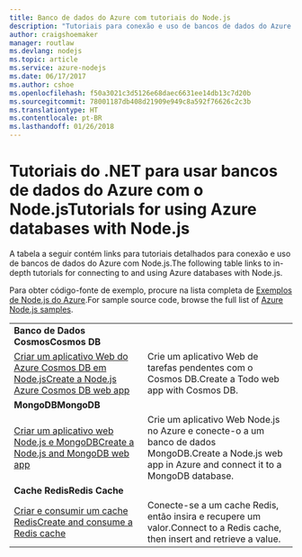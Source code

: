 ```yaml
---
title: Banco de dados do Azure com tutoriais do Node.js
description: "Tutoriais para conexão e uso de bancos de dados do Azure com Node.js."
author: craigshoemaker
manager: routlaw
ms.devlang: nodejs
ms.topic: article
ms.service: azure-nodejs
ms.date: 06/17/2017
ms.author: cshoe
ms.openlocfilehash: f50a3021c3d5126e68daec6631ee14db13c7d20b
ms.sourcegitcommit: 78001187db408d21909e949c8a592f76626c2c3b
ms.translationtype: HT
ms.contentlocale: pt-BR
ms.lasthandoff: 01/26/2018
---
```

# <a name="tutorials-for-using-azure-databases-with-nodejs"></a><span data-ttu-id="99f9b-103">Tutoriais do .NET para usar bancos de dados do Azure com o Node.js</span><span class="sxs-lookup"><span data-stu-id="99f9b-103">Tutorials for using Azure databases with Node.js</span></span>

<span data-ttu-id="99f9b-104">A tabela a seguir contém links para tutoriais detalhados para conexão e uso de bancos de dados do Azure com Node.js.</span><span class="sxs-lookup"><span data-stu-id="99f9b-104">The following table links to in-depth tutorials for connecting to and using Azure databases with Node.js.</span></span> 

<span data-ttu-id="99f9b-105">Para obter código-fonte de exemplo, procure na lista completa de [Exemplos de Node.js do Azure](https://azure.microsoft.com/resources/samples/?term=nodejs).</span><span class="sxs-lookup"><span data-stu-id="99f9b-105">For sample source code, browse the full list of [Azure Node.js samples](https://azure.microsoft.com/resources/samples/?term=nodejs).</span></span>

| | |
|---|---|
| <span data-ttu-id="99f9b-106">**Banco de Dados Cosmos**</span><span class="sxs-lookup"><span data-stu-id="99f9b-106">**Cosmos DB**</span></span> ||
| [<span data-ttu-id="99f9b-107">Criar um aplicativo Web do Azure Cosmos DB em Node.js</span><span class="sxs-lookup"><span data-stu-id="99f9b-107">Create a Node.js Azure Cosmos DB web app</span></span>](http://docs.microsoft.com/azure/documentdb/documentdb-nodejs-application?toc=/azure/node/toc.json&bc=/azure/node/toc.json) | <span data-ttu-id="99f9b-108">Crie um aplicativo Web de tarefas pendentes com o Cosmos DB.</span><span class="sxs-lookup"><span data-stu-id="99f9b-108">Create a Todo web app with Cosmos DB.</span></span>  |
| <span data-ttu-id="99f9b-109">**MongoDB**</span><span class="sxs-lookup"><span data-stu-id="99f9b-109">**MongoDB**</span></span> ||
| [<span data-ttu-id="99f9b-110">Criar um aplicativo web Node.js e MongoDB</span><span class="sxs-lookup"><span data-stu-id="99f9b-110">Create a Node.js and MongoDB web app</span></span>](http://docs.microsoft.com/azure/app-service-web/app-service-web-tutorial-nodejs-mongodb-app?toc=/azure/node/toc.json&bc=/azure/node/toc.json) | <span data-ttu-id="99f9b-111">Crie um aplicativo Web Node.js no Azure e conecte-o a um banco de dados MongoDB.</span><span class="sxs-lookup"><span data-stu-id="99f9b-111">Create a Node.js web app in Azure and connect it to a MongoDB database.</span></span>  |
| <span data-ttu-id="99f9b-112">**Cache Redis**</span><span class="sxs-lookup"><span data-stu-id="99f9b-112">**Redis Cache**</span></span> | |
| [<span data-ttu-id="99f9b-113">Criar e consumir um cache Redis</span><span class="sxs-lookup"><span data-stu-id="99f9b-113">Create and consume a Redis cache</span></span>](http://docs.microsoft.com/azure/redis-cache/cache-nodejs-get-started?toc=/azure/node/toc.json&bc=/azure/node/toc.json) | <span data-ttu-id="99f9b-114">Conecte-se a um cache Redis, então insira e recupere um valor.</span><span class="sxs-lookup"><span data-stu-id="99f9b-114">Connect to a Redis cache, then insert and retrieve a value.</span></span>
